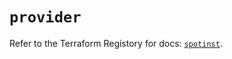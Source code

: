 # `provider`

Refer to the Terraform Registory for docs: [`spotinst`](https://registry.terraform.io/providers/spotinst/spotinst/1.135.0/docs).
